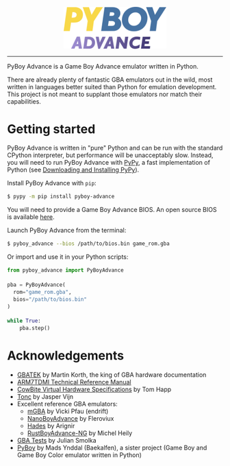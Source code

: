 <p align="center">
    <img src="assets/pyboy_advance.svg" alt="PyBoy Advance" width="240">
</p>

---

PyBoy Advance is a Game Boy Advance emulator written in Python.

There are already plenty of fantastic GBA emulators out in the wild,
most written in languages better suited than Python for emulation development.
This project is not meant to supplant those emulators nor match their
capabilities.

# Getting started

PyBoy Advance is written in "pure" Python and can be run with the standard CPython interpreter, but
performance will be unacceptably slow. Instead, you will need to run PyBoy Advance with [PyPy](https://pypy.org/),
a fast implementation of Python (see [Downloading and Installing PyPy](https://doc.pypy.org/en/stable/install.html)).

Install PyBoy Advance with `pip`:

```bash
$ pypy -m pip install pyboy-advance
```

You will need to provide a Game Boy Advance BIOS. An open source BIOS is
available [here](https://github.com/Nebuleon/ReGBA/blob/master/bios/gba_bios.bin).

Launch PyBoy Advance from the terminal:

```bash
$ pyboy_advance --bios /path/to/bios.bin game_rom.gba
```

Or import and use it in your Python scripts:

```python
from pyboy_advance import PyBoyAdvance

pba = PyBoyAdvance(
  rom="game_rom.gba", 
  bios="/path/to/bios.bin"
)

while True:
    pba.step()
```

# Acknowledgements

- [GBATEK](https://problemkaputt.de/gbatek.htm) by Martin Korth, the king of GBA hardware documentation
- [ARM7TDMI Technical Reference Manual](https://developer.arm.com/documentation/ddi0210/c/)
- [CowBite Virtual Hardware Specifications](https://www.cs.rit.edu/~tjh8300/CowBite/CowBiteSpec.htm) by Tom Happ
- [Tonc](https://www.coranac.com/tonc/text/toc.htm) by Jasper Vijn
- Excellent reference GBA emulators:
    - [mGBA](https://mgba.io/) by Vicki Pfau (endrift)
    - [NanoBoyAdvance](https://github.com/nba-emu/NanoBoyAdvance) by Fleroviux
    - [Hades](https://github.com/hades-emu/Hades) by Arignir
    - [RustBoyAdvance-NG](https://github.com/michelhe/rustboyadvance-ng/) by Michel Heily
- [GBA Tests](https://github.com/jsmolka/gba-tests) by Julian Smolka
- [PyBoy](https://github.com/Baekalfen/PyBoy) by Mads Ynddal (Baekalfen), a sister project (Game Boy and Game Boy Color
  emulator written in Python)
